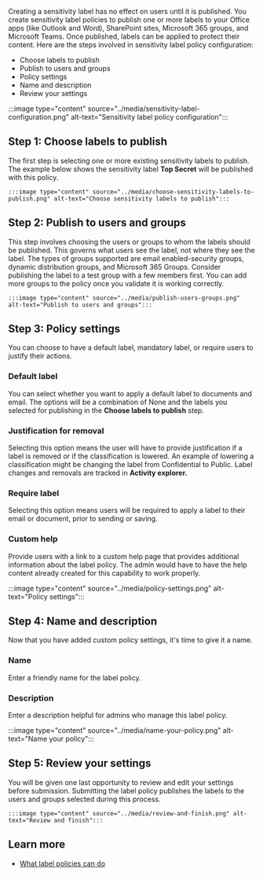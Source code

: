 Creating a sensitivity label has no effect on users until it is published. You create sensitivity label policies to publish one or more labels to your Office apps (like Outlook and Word), SharePoint sites, Microsoft 365 groups, and Microsoft Teams. Once published, labels can be applied to protect their content. Here are the steps involved in sensitivity label policy configuration:

- Choose labels to publish
- Publish to users and groups
- Policy settings
- Name and description
- Review your settings

:::image type="content" source="../media/sensitivity-label-configuration.png" alt-text="Sensitivity label policy configuration":::

## Step 1: Choose labels to publish

The first step is selecting one or more existing sensitivity labels to publish. The example below shows the sensitivity label **Top Secret** will be published with this policy.

    :::image type="content" source="../media/choose-sensitivity-labels-to-publish.png" alt-text="Choose sensitivity labels to publish":::

## Step 2: Publish to users and groups

This step involves choosing the users or groups to whom the labels should be published. This governs what users see the label, not where they see the label. The types of groups supported are email enabled-security groups, dynamic distribution groups, and Microsoft 365 Groups. Consider publishing the label to a test group with a few members first. You can add more groups to the policy once you validate it is working correctly.

    :::image type="content" source="../media/publish-users-groups.png" alt-text="Publish to users and groups":::

## Step 3: Policy settings

You can choose to have a default label, mandatory label, or require users to justify their actions.

### Default label

You can select whether you want to apply a default label to documents and email. The options will be a combination of None and the labels you selected for publishing in the **Choose labels to publish** step.

### Justification for removal

Selecting this option means the user will have to provide justification if a label is removed or if the classification is lowered. An example of lowering a classification might be changing the label from Confidential to Public. Label changes and removals are tracked in **Activity explorer.**

### Require label

Selecting this option means users will be required to apply a label to their email or document, prior to sending or saving.

### Custom help

Provide users with a link to a custom help page that provides additional information about the label policy. The admin would have to have the help content already created for this capability to work properly.

:::image type="content" source="../media/policy-settings.png" alt-text="Policy settings":::

## Step 4: Name and description

Now that you have added custom policy settings, it's time to give it a name.

### Name

Enter a friendly name for the label policy.

### Description

Enter a description helpful for admins who manage this label policy.

:::image type="content" source="../media/name-your-policy.png" alt-text="Name your policy":::

## Step 5: Review your settings

You will be given one last opportunity to review and edit your settings before submission. Submitting the label policy publishes the labels to the users and groups selected during this process.

    :::image type="content" source="../media/review-and-finish.png" alt-text="Review and finish":::

## Learn more

- [What label policies can do](/microsoft-365/compliance/sensitivity-labels?what-label-policies-can-do?azure-portal=true)
